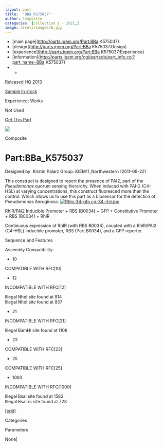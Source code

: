 ```yaml
---
layout: post
title:  "BBa_K575037"
author: Composite
categories: [collection 1 - 2021,] 
image: assets/images/6.jpg
---
```



  * [main page](http://parts.igem.org/Part:BBa K575037)
  * [design](http://parts.igem.org/Part:BBa K575037:Design)
  * [experience](http://parts.igem.org/Part:BBa K575037:Experience)
  * [information](http://parts.igem.org/cgi/partsdb/part_info.cgi?part_name=BBa K575037)
  *   * 

[Released HQ 2013](http://parts.igem.org/Help:Part_Status_Box)

[Sample In stock](http://parts.igem.org/Help:Part_Status_Box)

Experience: Works

Not Used

[ Get This Part](http://parts.igem.org/partsdb/get_part.cgi?part=BBa_K575037)

![](http://parts.igem.org/images/partbypart/icon_composite.png)

Composite

# Part:BBa_K575037

Designed by: Kristin Palarz   Group: iGEM11_Northwestern   (2011-09-22)

This construct is designed to report the presence of PAI2, part of the
_Pseudomonas_ quorum sensing hierarchy. When induced with PAI-2 (C4-HSL) at
varying concentrations, this construct fluoresced more than the control. Which
allows us to use this part as a biosensor for the detection of Pseudomonas
Aeruginosa. [![Rhlp-34-gfp
cp-34-rhlr.jpg](/wiki/images/e/ee/Rhlp-34-gfp_cp-34-rhlr.jpg)](/File:Rhlp-34-gfp_cp-34-rhlr.jpg)

  
RhlR/PAI2 Inducible Promoter + RBS (B0034) + GFP + Constitutive Promoter + RBS
(B0034) + RhlR

Continuous expression of RhlR (with RBS B0034), coupled with a RhlR/PAI2
(C4-HSL) inducible promoter, RBS (Part B0034), and a GFP reporter.

  
Sequence and Features

  

Assembly Compatibility:

  * 10

COMPATIBLE WITH RFC[10]

  * 12

INCOMPATIBLE WITH RFC[12]

Illegal NheI site found at 814  
Illegal NheI site found at 837  

  * 21

INCOMPATIBLE WITH RFC[21]

Illegal BamHI site found at 1108  

  * 23

COMPATIBLE WITH RFC[23]

  * 25

COMPATIBLE WITH RFC[25]

  * 1000

INCOMPATIBLE WITH RFC[1000]

Illegal BsaI site found at 1583  
Illegal BsaI.rc site found at 723  

  

[[edit](http://parts.igem.org/partsdb/part_info.cgi?part_name=BBa_K575037)]

Categories

Parameters

None|

